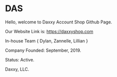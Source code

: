 # DAS

Hello, welcome to Daxxy Account Shop Github Page.

Our Website Link is: https://daxxyshop.com

In-house Team { Dylan, Zannelle, Lillian }

Company Founded: September, 2019.

Status: Active.

Daxxy, LLC.
